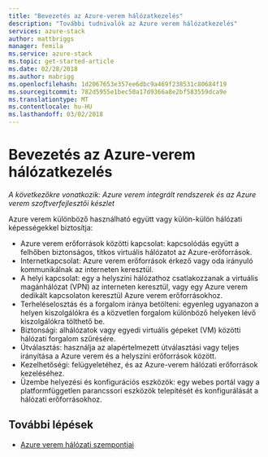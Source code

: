 ```yaml
---
title: "Bevezetés az Azure-verem hálózatkezelés"
description: "További tudnivalók az Azure verem hálózatkezelés"
services: azure-stack
author: mattbriggs
manager: femila
ms.service: azure-stack
ms.topic: get-started-article
ms.date: 02/28/2018
ms.author: mabrigg
ms.openlocfilehash: 1d2067653e357ee6dbc9a469f238531c80684f19
ms.sourcegitcommit: 782d5955e1bec50a17d9366a8e2bf583559dca9e
ms.translationtype: MT
ms.contentlocale: hu-HU
ms.lasthandoff: 03/02/2018
---
```

# <a name="introduction-to-azure-stack-networking"></a>Bevezetés az Azure-verem hálózatkezelés

*A következőkre vonatkozik: Azure verem integrált rendszerek és az Azure verem szoftverfejlesztői készlet*

Azure verem különböző használható együtt vagy külön-külön hálózati képességekkel biztosítja:
- Azure verem erőforrások közötti kapcsolat: kapcsolódás együtt a felhőben biztonságos, titkos virtuális hálózatot az Azure-erőforrások.
- Internetkapcsolat: Azure verem erőforrások érkező vagy oda irányuló kommunikálnak az interneten keresztül.
- A helyi kapcsolat: egy a helyszíni hálózathoz csatlakozzanak a virtuális magánhálózat (VPN) az interneten keresztül, vagy egy Azure verem dedikált kapcsolaton keresztül Azure verem erőforrásokhoz.
- Terheléselosztás és a forgalom iránya betölteni: egyenleg ugyanazon a helyen kiszolgálókra és a közvetlen forgalom különböző helyeken lévő kiszolgálókra tölthető be.
- Biztonsági: alhálózatok vagy egyedi virtuális gépeket (VM) közötti hálózati forgalom szűrésére.
- Útválasztás: használja az alapértelmezett útválasztási vagy teljes irányítása a Azure verem és a helyszíni erőforrások között.
- Kezelhetőségi: felügyeletéhez, és az Azure-verem hálózati erőforrások kezeléséhez.
- Üzembe helyezési és konfigurációs eszközök: egy webes portál vagy a platformfüggetlen parancssori eszközök telepítését és konfigurálását a hálózati erőforrásokhoz.


## <a name="next-steps"></a>További lépések
* [Azure verem hálózati szempontjai](azure-stack-network-differences.md)

